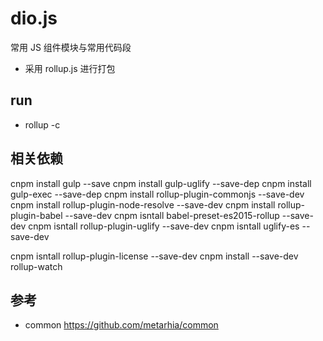 # dio.js
常用 JS 组件模块与常用代码段
- 采用 rollup.js 进行打包



## run 
- rollup -c


## 相关依赖
cnpm install gulp --save
cnpm install gulp-uglify --save-dep
cnpm install gulp-exec --save-dep 
cnpm install rollup-plugin-commonjs --save-dev
cnpm install rollup-plugin-node-resolve --save-dev
cnpm install rollup-plugin-babel --save-dev
cnpm isntall babel-preset-es2015-rollup --save-dev
cnpm isntall rollup-plugin-uglify --save-dev
cnpm isntall  uglify-es --save-dev

cnpm isntall   rollup-plugin-license  --save-dev
cnpm install --save-dev rollup-watch
## 参考
- common https://github.com/metarhia/common